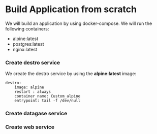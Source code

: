 # Build Application from scratch
We will build an application by using docker-compose. We will run the following containers:
- alpine:latest
- postgres:latest
- nginx:latest 

### Create destro service 
We create the destro service by using the **alpine:latest** image:
```
destro:
    image: alpine 
    restart : always 
    container_name: Custom_alpine 
    entrypoint: tail -f /dev/null 
```
### Create datagase service 

### Create web service 